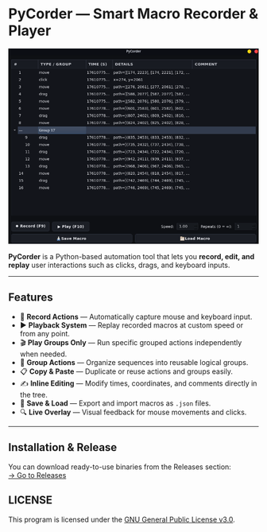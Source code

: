 # PyCorder — Smart Macro Recorder & Player

![Screenshot](assets/pycorder.png)

**PyCorder** is a Python-based automation tool that lets you **record, edit, and replay** user interactions such as clicks, drags, and keyboard inputs.

---

## Features

- 🎥 **Record Actions** — Automatically capture mouse and keyboard input.  
- ▶️ **Playback System** — Replay recorded macros at custom speed or from any point.  
- 🎬 **Play Groups Only** — Run specific grouped actions independently when needed.  
- 🧩 **Group Actions** — Organize sequences into reusable logical groups.  
- 📋 **Copy & Paste** — Duplicate or reuse actions and groups easily.  
- ✍️ **Inline Editing** — Modify times, coordinates, and comments directly in the tree.  
- 💾 **Save & Load** — Export and import macros as `.json` files.  
- 🔍 **Live Overlay** — Visual feedback for mouse movements and clicks.

---

## Installation & Release

You can download ready-to-use binaries from the Releases section:  
[→ Go to Releases](https://github.com/cruv3/PyCorder/releases)


## LICENSE

This program is licensed under the [GNU General Public License v3.0](LICENSE).
